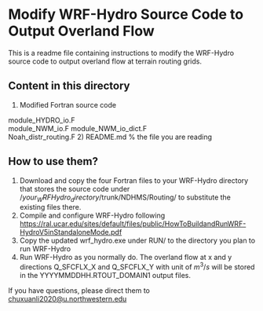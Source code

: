 # Modify WRF-Hydro Source Code to Output Overland Flow

This is a readme file containing instructions to modify the WRF-Hydro source code to output overland flow at terrain routing grids.

## Content in this directory
1) Modified Fortran source code

module_HYDRO_io.F   
module_NWM_io.F
module_NWM_io_dict.F   
Noah_distr_routing.F
2) README.md  % the file you are reading

## How to use them?
1) Download and copy the four Fortran files to your WRF-Hydro directory that stores the source code under /$your_WRFHydro_directory$/trunk/NDHMS/Routing/
to substitute the existing files there.
2) Compile and configure WRF-Hydro following https://ral.ucar.edu/sites/default/files/public/HowToBuildandRunWRF-HydroV5inStandaloneMode.pdf
3) Copy the updated wrf_hydro.exe under RUN/ to the directory you plan to run WRF-Hydro
4) Run WRF-Hydro as you normally do. The overland flow at x and y directions Q_SFCFLX_X and Q_SFCFLX_Y with unit of ${m^3/s}$ will be stored in the YYYYMMDDHH.RTOUT_DOMAIN1 output files. 

If you have questions, please direct them to chuxuanli2020@u.northwestern.edu
